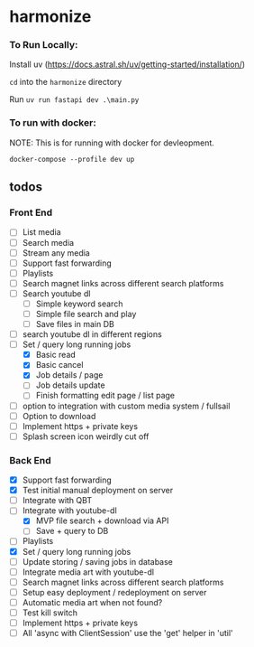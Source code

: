 # harmonize

### To Run Locally:

Install uv (https://docs.astral.sh/uv/getting-started/installation/)

`cd` into the `harmonize` directory

Run `uv run fastapi dev .\main.py`

### To run with docker:

NOTE: This is for running with docker for devleopment.

`docker-compose --profile dev up`

## todos

### Front End

- [ ] List media
- [ ] Search media
- [ ] Stream any media
- [ ] Support fast forwarding
- [ ] Playlists
- [ ] Search magnet links across different search platforms
- [ ] Search youtube dl
  - [ ] Simple keyword search
  - [ ] Simple file search and play
  - [ ] Save files in main DB
- [ ] search youtube dl in different regions
- [ ] Set / query long running jobs
  - [x] Basic read
  - [x] Basic cancel
  - [x] Job details / page
  - [ ] Job details update
  - [ ] Finish formatting edit page / list page
- [ ] option to integration with custom media system / fullsail
- [ ] Option to download
- [ ] Implement https + private keys
- [ ] Splash screen icon weirdly cut off

### Back End

- [x] Support fast forwarding
- [x] Test initial manual deployment on server
- [ ] Integrate with QBT
- [ ] Integrate with youtube-dl
  - [x] MVP file search + download via API
  - [ ] Save + query to DB
- [ ] Playlists
- [x] Set / query long running jobs
- [ ] Update storing / saving jobs in database
- [ ] Integrate media art with youtube-dl
- [ ] Search magnet links across different search platforms
- [ ] Setup easy deployment / redeployment on server
- [ ] Automatic media art when not found?
- [ ] Test kill switch
- [ ] Implement https + private keys
- [ ] All 'async with ClientSession' use the 'get' helper in 'util'
